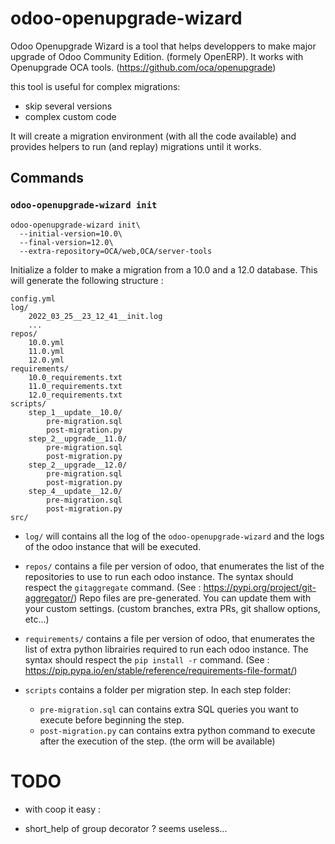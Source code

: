 # odoo-openupgrade-wizard

Odoo Openupgrade Wizard is a tool that helps developpers to make major
upgrade of Odoo Community Edition. (formely OpenERP).
It works with Openupgrade OCA tools. (https://github.com/oca/openupgrade)

this tool is useful for complex migrations:
- skip several versions
- complex custom code

It will create a migration environment (with all the code available)
and provides helpers to run (and replay) migrations until it works.

## Commands

### ``odoo-openupgrade-wizard init``

```
odoo-openupgrade-wizard init\
  --initial-version=10.0\
  --final-version=12.0\
  --extra-repository=OCA/web,OCA/server-tools
```

Initialize a folder to make a migration from a 10.0 and a 12.0 database.
This will generate the following structure :

```
config.yml
log/
    2022_03_25__23_12_41__init.log
    ...
repos/
    10.0.yml
    11.0.yml
    12.0.yml
requirements/
    10.0_requirements.txt
    11.0_requirements.txt
    12.0_requirements.txt
scripts/
    step_1__update__10.0/
        pre-migration.sql
        post-migration.py
    step_2__upgrade__11.0/
        pre-migration.sql
        post-migration.py
    step_2__upgrade__12.0/
        pre-migration.sql
        post-migration.py
    step_4__update__12.0/
        pre-migration.sql
        post-migration.py
src/
```

* ``log/`` will contains all the log of the ``odoo-openupgrade-wizard``
  and the logs of the odoo instance that will be executed.


* ``repos/`` contains a file per version of odoo, that enumerates the
  list of the repositories to use to run each odoo instance.
  The syntax should respect the ``gitaggregate`` command.
  (See : https://pypi.org/project/git-aggregator/)
  Repo files are pre-generated. You can update them with your custom settings.
  (custom branches, extra PRs, git shallow options, etc...)

* ``requirements/`` contains a file per version of odoo, that enumerates the
  list of extra python librairies required to run each odoo instance.
  The syntax should respect the ``pip install -r`` command.
  (See : https://pip.pypa.io/en/stable/reference/requirements-file-format/)

* ``scripts`` contains a folder per migration step. In each step folder:
  - ``pre-migration.sql`` can contains extra SQL queries you want to execute
    before beginning the step.
  - ``post-migration.py`` can contains extra python command to execute
    after the execution of the step. (the orm will be available)

# TODO

* with coop it easy :
- short_help of group decorator ? seems useless...
